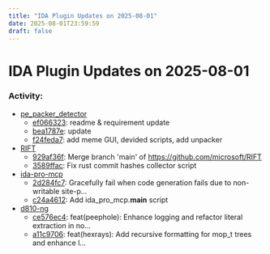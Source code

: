 ```yaml
---
title: "IDA Plugin Updates on 2025-08-01"
date: 2025-08-01T23:59:59
draft: false
---
```


# IDA Plugin Updates on 2025-08-01

### Activity:
  - [pe_packer_detector](https://github.com/DoraYeh1519/pe_packer_detector)
    - [ef066323](https://github.com/DoraYeh1519/pe_packer_detector/commit/ef0663230923ae770ae5b11e085dee096e6dbb86): readme & requirement update
    - [bea1787e](https://github.com/DoraYeh1519/pe_packer_detector/commit/bea1787e77437c761d9d180ecf81ee9a17b80d23): update
    - [f24feda7](https://github.com/DoraYeh1519/pe_packer_detector/commit/f24feda750c543bb83e70acc5d6453df6b9ab184): add meme GUI, devided scripts, add unpacker
  - [RIFT](https://github.com/microsoft/RIFT)
    - [929af36f](https://github.com/microsoft/RIFT/commit/929af36f87e25f130d3c8b11b771a5a7e4912d3e): Merge branch 'main' of https://github.com/microsoft/RIFT
    - [3589ffac](https://github.com/microsoft/RIFT/commit/3589fface5b8f02ca24bde721a4abf0deb5a7cf4): Fix rust commit hashes collector script
  - [ida-pro-mcp](https://github.com/mrexodia/ida-pro-mcp)
    - [2d284fc7](https://github.com/mrexodia/ida-pro-mcp/commit/2d284fc7aab1bc1147f71d4751ba944e24f04553): Gracefully fail when code generation fails due to non-writable site-p…
    - [c24a4612](https://github.com/mrexodia/ida-pro-mcp/commit/c24a46122c6655ddb16edd4f26f60713bb431be4): Add ida_pro_mcp.__main__ script
  - [d810-ng](https://github.com/w00tzenheimer/d810-ng)
    - [ce576ec4](https://github.com/w00tzenheimer/d810-ng/commit/ce576ec43f6ff3df8300be6e280c74a62679332a): feat(peephole): Enhance logging and refactor literal extraction in no…
    - [a11c9706](https://github.com/w00tzenheimer/d810-ng/commit/a11c9706e85e8d62c47f766e1d48dab6a08eda6d): feat(hexrays): Add recursive formatting for mop_t trees and enhance l…

<style>
/* wider content, default is 36em, which is a better text reading width */
nav.container,
main.container {
  max-width: 42em;
}

</style>